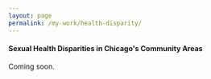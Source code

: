 ```yaml
---
layout: page
permalink: /my-work/health-disparity/
---
```

#### Sexual Health Disparities in Chicago's Community Areas

Coming soon.
